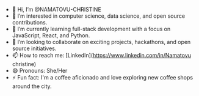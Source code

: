 - 👋 Hi, I’m @NAMATOVU-CHRISTINE
- 👀 I’m interested in computer science, data science, and open source contributions.
- 🌱 I’m currently learning full-stack development with a focus on JavaScript, React, and Python.
- 💞️ I’m looking to collaborate on exciting projects, hackathons, and open source initiatives.
- 📫 How to reach me: [LinkedIn](https://www.linkedin.com/in/Namatovu christine)
- 😄 Pronouns: She/Her
- ⚡ Fun fact: I'm a coffee aficionado and love exploring new coffee shops around the city.

<!---
NAMATOVU-CHRISTINE/NAMATOVU-CHRISTINE is a ✨ special ✨ repository because its `README.md` (this file) appears on your GitHub profile.
You can click the Preview link to take a look at your changes.
--->
